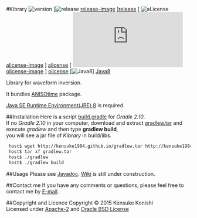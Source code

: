 #Kibrary 
![version][version-image]
[![release] [release-image] ][release]
[ ![aLicense] [alicense-image] ] [alicense]
[ ![oLicense] [olicense-image] ] [olicense]
[![Java8][Java8-image]] [Java8]  


Library for waveform inversion.   

It bundles [ANISOtime][ANISOtime] package.  

[Java SE Runtime Environment(JRE) 8][JRE8] is required.

##Installation
Here is a script [build.gradle][gradlescript] for *Gradle 2.10*.  
If no *Gradle 2.10* in your computer, download and extract [gradlew.tar][gradlew] and execute *gradlew*
and then type **gradlew build**,  
you will see a jar file of *Kibrary* in build/libs.

```bash
 host$ wget http://kensuke1984.github.io/gradlew.tar http://kensuke1984.github.io/build.gradle
 host$ tar xf gradlew.tar
 host$ ./gradlew
 host$ ./gradlew build 
```

##Usage
Please see [Javadoc][javadoc]. [Wiki][wiki] is still under construction.

##Contact me
If you have any comments or questions, please feel free to contact me by [E-mail][email].

##Copyright and Licence
Copyright © 2015 Kensuke Konishi  
Licensed under [Apache-2][alicense] and [Oracle BSD License][olicense]


[release-image]:https://img.shields.io/badge/release-Goblin-pink.svg
[release]:https://en.wikipedia.org/wiki/Goblin
[version-image]:https://img.shields.io/badge/version-0.2.4rc-yellow.svg

[alicense-image]: http://img.shields.io/badge/license-Apache--2-blue.svg?style=flat
[alicense]: http://www.apache.org/licenses/LICENSE-2.0

[olicense-image]: http://img.shields.io/badge/license-Oracle-blue.svg?style=flat
[olicense]: http://www.oracle.com/technetwork/licenses/bsd-license-1835287.html

[ANISOtime]:http://www-solid.eps.s.u-tokyo.ac.jp/~dsm/anisotime.htm

[Java8-image]:https://img.shields.io/badge/dependencies-JRE%208-brightgreen.svg
[Java8]:https://www.java.com/
[JRE8]:http://www.oracle.com/technetwork/java/javase/downloads/index.html
[gradlescript]:http://kensuke1984.github.io/build.gradle
[gradlew]:http://kensuke1984.github.io/gradlew.tar

[wiki]:https://github.com/kensuke1984/Kibrary/wiki
[email]:mailto:kensuke@earth.sinica.edu.tw
[javadoc]:https://kensuke1984.github.io/Kibrary
